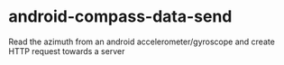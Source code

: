 android-compass-data-send
=========================

Read the azimuth from an android accelerometer/gyroscope and create HTTP request towards a server
